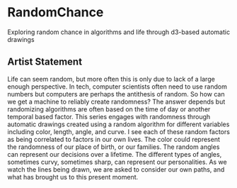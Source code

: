 # RandomChance
Exploring random chance in algorithms and life through d3-based automatic drawings

## Artist Statement
Life can seem random, but more often this is only due to lack of a large enough perspective. In tech, computer scientists often need to use random numbers but computers are perhaps the antithesis of random. So how can we get a machine to reliably create randomness? The answer depends but randomizing algorithms are often based on the time of day or another temporal based factor.  This series engages with randomness through automatic drawings created using a random algorithm for different variables including color, length, angle, and curve. I see each of these random factors as being correlated to factors in our own lives. The color could represent the randomness of our place of birth, or our families. The random angles can represent our decisions over a lifetime. The different types of angles, sometimes curvy, sometimes sharp, can represent our personalities. As we watch the lines being drawn, we are asked to consider our own paths, and what has brought us to this present moment.
